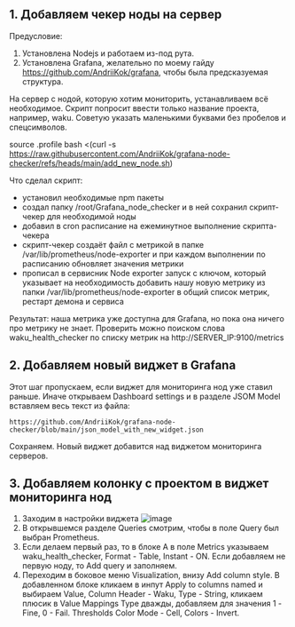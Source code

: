 ## 1.	Добавляем чекер ноды на сервер
Предусловие: 
1. Установлена Nodejs и работаем из-под рута.
2. Установлена Grafana, желательно по моему гайду https://github.com/AndriiKok/grafana, чтобы была предсказуемая структура.
   
На сервер с нодой, которую хотим мониторить, устанавливаем всё необходимое. Скрипт попросит ввести только название проекта, например, waku. Советую указать маленькими буквами без пробелов и спецсимволов. 

   source .profile
   bash <(curl -s https://raw.githubusercontent.com/AndriiKok/grafana-node-checker/refs/heads/main/add_new_node.sh)

Что сделал скрипт:
- установил необходимые npm пакеты
- создал папку /root/Grafana_node_checker и в ней сохранил скрипт-чекер для необходимой ноды
- добавил в cron расписание на ежеминутное выполнение скрипта-чекера
- скрипт-чекер создаёт файл с метрикой в папке /var/lib/prometheus/node-exporter и при каждом выполнении по расписанию обновляет значения метрики
- прописал в сервисник Node exporter запуск с ключом, который указывает на необходимость добавить нашу новую метрику из папки /var/lib/prometheus/node-exporter в общий список метрик, рестарт демона и сервиса

Результат: наша метрика уже доступна для Grafana, но пока она ничего про метрику не знает. Проверить можно поиском слова waku_health_checker по списку метрик на http://SERVER_IP:9100/metrics

## 2.	Добавляем новый виджет в Grafana
Этот шаг пропускаем, если виджет для мониторинга нод уже ставил раньше.
Иначе открываем Dashboard settings и в разделе JSOM Model вставляем весь текст из файла:

    https://github.com/AndriiKok/grafana-node-checker/blob/main/json_model_with_new_widget.json

Сохраняем. Новый виджет добавится над виджетом мониторинга серверов.

## 3.	Добавляем колонку с проектом в виджет мониторинга нод
1. Заходим в настройки виджета ![image](https://github.com/user-attachments/assets/4d7b64b3-7e51-4613-a004-145092c38040)
2. В открывшемся разделе Queries смотрим, чтобы в поле Query был выбран Prometheus.
3. Если делаем первый раз, то в блоке A в поле Metrics указываем waku_health_checker, Format - Table, Instant - ON. Если добавляем не первую ноду, то Add query и заполняем.
4. Переходим в боковое меню Visualization, внизу Add column style. В добавленном блоке кликаем в инпут Apply to columns named и выбираем Value, Column Header - Waku, Type - String, кликаем плюсик в Value Mappings Type дважды, добавляем для значения 1 - Fine, 0 - Fail. Thresholds Color Mode - Cell, Colors - Invert.

